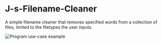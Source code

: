 # J-s-Filename-Cleaner
A simple filename cleaner that removes specified words from a collection of files, limited to the filetypes the user inputs.

![Program use-case example](https://user-images.githubusercontent.com/59098194/189674597-fdaf8bd2-7721-4ccd-b83d-a14fb5cb5020.png)
